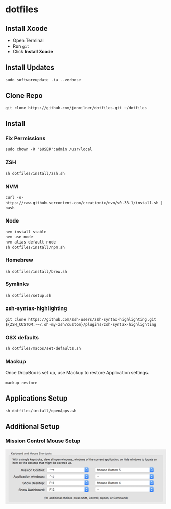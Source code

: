 # dotfiles

## Install Xcode
- Open Terminal
- Run `git`
- Click **Install Xcode**

## Install Updates
```shell
sudo softwareupdate -ia --verbose
```

## Clone Repo
```shell
git clone https://github.com/jonmilner/dotfiles.git ~/dotfiles
```

## Install

### Fix Permissions
```shell
sudo chown -R "$USER":admin /usr/local
```

### ZSH
```shell
sh dotfiles/install/zsh.sh
```

### NVM
```shell
curl -o- https://raw.githubusercontent.com/creationix/nvm/v0.33.1/install.sh | bash
```

### Node
```shell
nvm install stable
nvm use node
nvm alias default node
sh dotfiles/install/npm.sh
```

### Homebrew
```shell
sh dotfiles/install/brew.sh
```

### Symlinks
```shell
sh dotfiles/setup.sh
```

### zsh-syntax-highlighting
```shell
git clone https://github.com/zsh-users/zsh-syntax-highlighting.git ${ZSH_CUSTOM:-~/.oh-my-zsh/custom}/plugins/zsh-syntax-highlighting
```

### OSX defaults
```shell
sh dotfiles/macos/set-defaults.sh
```

### Mackup
Once DropBox is set up, use Mackup to restore Application settings.

```shell
mackup restore
```

## Applications Setup
```shell
sh dotfiles/install/openApps.sh
```

## Additional Setup

### Mission Control Mouse Setup
![Mission Control Mouse Setup](mission-control-mouse-setup.png)
